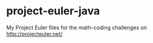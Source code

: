 # project-euler-java
My Project Euler files for the math-coding challenges on http://projecteuler.net/ 
